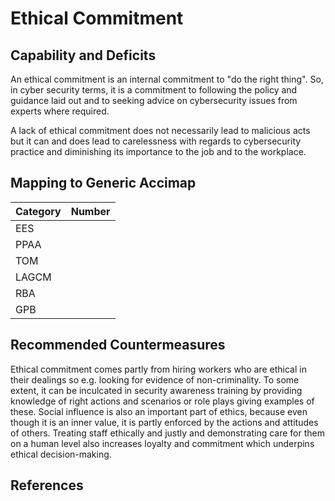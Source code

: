 # Ethical Commitment

## Capability and Deficits
An ethical commitment is an internal commitment to "do the right thing".  So, in cyber security terms, it is a commitment to following the policy and guidance laid out and to 
seeking advice on cybersecurity issues from experts where required.

A lack of ethical commitment does not necessarily lead to malicious acts but it can and does lead to carelessness with regards to cybersecurity practice and diminishing its
importance to the job and to the workplace.

## Mapping to Generic Accimap

|Category | Number |
| --- | --- |
|EES     |      |
|PPAA  | |
|TOM   ||
|LAGCM ||
|RBA   ||
|GPB   ||

## Recommended Countermeasures
Ethical commitment comes partly from hiring workers who are ethical in their dealings so e.g. looking for evidence of non-criminality.  To some extent, it can be inculcated in
security awareness training  by providing knowledge of right actions and scenarios or role plays giving examples of these.  Social influence is also an important part of
ethics, because even though it is an inner value, it is partly enforced by the actions and attitudes of others.  Treating staff ethically and justly and demonstrating care
for them on a human level also increases loyalty and commitment which underpins ethical decision-making.


## References
